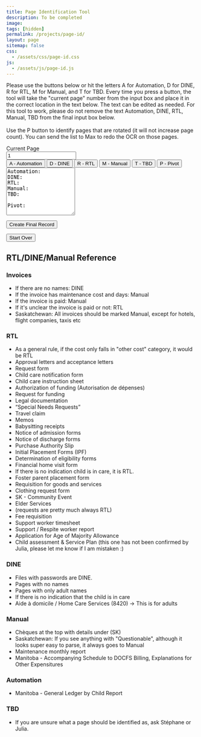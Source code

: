 ```yaml
---
title: Page Identification Tool
description: To be completed
image: 
tags: [hidden]
permalink: /projects/page-id/
layout: page
sitemap: false
css: 
  - /assets/css/page-id.css
js: 
  - /assets/js/page-id.js
---
```


Please use the buttons below or hit the letters A for Automation, D for DINE, R for RTL, M for Manual, and T for TBD. 
Every time you press a button, the tool will take the "current page" number from the input box and place it in the correct location in the text below.
The text can be edited as needed. For this tool to work, please do not remove the text Automation, DINE, RTL, Manual, TBD from the final input box below.
<br><br>
Use the P button to identify pages that are rotated (it will not increase page count). You can send the list to Max to redo the OCR on those pages.

<div class="input-group mb-3">
<div class="input-group-prepend">
<span class="input-group-text">Current Page</span>
</div>
<input type="number" id="pageNumber" class="form-control" value="1">
</div>



<div class="btn-group mb-3" role="group" aria-label="Page Buttons">
<button type="button" class="btn btn-primary" onclick="addToText('Automation')">A - Automation</button>
<button type="button" class="btn btn-secondary" onclick="addToText('DINE')">D - DINE</button>
<button type="button" class="btn btn-success" onclick="addToText('RTL')">R - RTL</button>
<button type="button" class="btn btn-danger" onclick="addToText('Manual')">M - Manual</button>
<button type="button" class="btn btn-warning" onclick="addToText('TBD')">T - TBD</button>
<button type="button" class="btn btn-info" onclick="addToText('Pivot')">P - Pivot</button>
</div>

<textarea class="form-control" id="finalText" rows="8" oninput="adjustTextArea(this)">Automation: 
DINE: 
RTL: 
Manual: 
TBD: 

Pivot: 
</textarea>

<button class="btn btn-info mt-3" onclick="createFinalRecord()">Create Final Record</button>
<p id="recordDisplay"></p>
<p id="instructionDisplay"></p>
<button class="btn btn-warning mt-2" onclick="startOver()">Start Over</button>


## RTL/DINE/Manual Reference

### Invoices

- If there are no names: DINE
- If the invoice has maintenance cost and days: Manual
- If the invoice is paid: Manual
- If it's unclear the invoice is paid or not: RTL
- Saskatchewan: All invoices should be marked Manual, except for hotels, flight companies, taxis etc

### RTL

- As a general rule, if the cost only falls in "other cost" category, it would be RTL
- Approval letters and acceptance letters
- Request form
- Child care notification form
- Child care instruction sheet
- Authorization of funding (Autorisation de dépenses)
- Request for funding
- Legal documentation
- “Special Needs Requests”
- Travel claim
- Memos
- Babysitting receipts
- Notice of admission forms
- Notice of discharge forms
- Purchase Authority Slip
- Initial Placement Forms (IPF)
- Determination of eligibility forms
- Financial home visit form
- If there is no indication child is in care, it is RTL.
- Foster parent placement form
- Requisition for goods and services
- Clothing request form
- SK - Community Event
- Elder Services
- (requests are pretty much always RTL)
- Fee requisition
- Support worker timesheet
- Support / Respite worker report
- Application for Age of Majority Allowance
- Child assessment & Service Plan (this one has not been confirmed by Julia, please let me know if I am mistaken :) 

### DINE

- Files with passwords are DINE.
- Pages with no names
- Pages with only adult names
- If there is no indication that the child is in care
- Aide à domicile / Home Care Services (8420) -> This is for adults

### Manual

- Chèques at the top with details under (SK)
- Saskatchewan: If you see anything with "Questionable", although it looks super easy to parse, it always goes to Manual
- Maintenance monthly report
- Manitoba - Accompanying Schedule to DOCFS Billing, Explanations for Other Expensitures

### Automation

- Manitoba - General Ledger by Child Report

### TBD

- If you are unsure what a page should be identified as, ask Stéphane or Julia.
